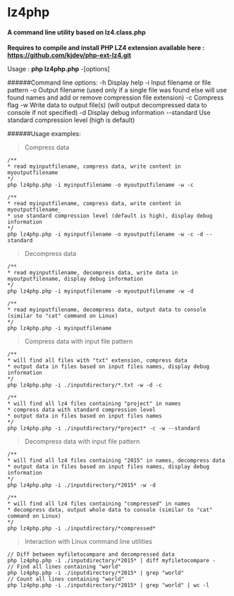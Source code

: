 # lz4php
#### A command line utility based on lz4.class.php
**Requires to compile and install PHP LZ4 extension available here : https://github.com/kjdev/php-ext-lz4.git**

Usage : **php lz4php.php** -[options]

######Command line options:
    -h              Display help
    -i              Input filename or file pattern
    -o              Output filename (used only if a single file was found
                    else will use found names and add or remove compression file extension)
    -c              Compress flag
    -w              Write data to output file(s) (will output decompressed data to console if not specified)
    -d              Display debug information
    --standard      Use standard compression level (high is default)

######Usage examples:

  >Compress data
  
    /**
    * read myinputfilename, compress data, write content in myoutputfilename
    */
    php lz4php.php -i myinputfilename -o myoutputfilename -w -c

    /**
    * read myinputfilename, compress data, write content in myoutputfilename_
    * use standard compression level (default is high), display debug information
    */
    php lz4php.php -i myinputfilename -o myoutputfilename -w -c -d --standard

  >Decompress data
  
    /**
    * read myinputfilename, decompress data, write data in myoutputfilename, display debug information
    */
    php lz4php.php -i myinputfilename -o myoutputfilename -w -d

    /**
    * read myinputfilename, decompress data, output data to console (similar to "cat" command on Linux)
    */
    php lz4php.php -i myinputfilename
    

  >Compress data with input file pattern
  
    /**
    * will find all files with "txt" extension, compress data
    * output data in files based on input files names, display debug information
    */
    php lz4php.php -i ./inputdirectory/*.txt -w -d -c

    /**
    * will find all lz4 files containing "project" in names
    * compress data with standard compression level
    * output data in files based on input files names
    */
    php lz4php.php -i ./inputdirectory/*project* -c -w --standard

  >Decompress data with input file pattern
  
    /**
    * will find all lz4 files containing "2015" in names, decompress data
    * output data in files based on input files names, display debug information
    */
    php lz4php.php -i ./inputdirectory/*2015* -w -d

    /**
    * will find all lz4 files containing "compressed" in names
    * decompress data, output whole data to console (similar to "cat" command on Linux)
    */
    php lz4php.php -i ./inputdirectory/*compressed*

  >Interaction with Linux command line utilities
  
    // Diff between myfiletocompare and decompressed data
    php lz4php.php -i ./inputdirectory/*2015* | diff myfiletocompare -
    // Find all lines containing "world"
    php lz4php.php -i ./inputdirectory/*2015* | grep "world"
    // Count all lines containing "world"
    php lz4php.php -i ./inputdirectory/*2015* | grep "world" | wc -l

